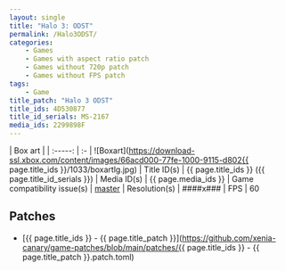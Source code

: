 ```yaml
---
layout: single
title: "Halo 3: ODST"
permalink: /Halo3ODST/
categories:
    - Games
    - Games with aspect ratio patch
    - Games without 720p patch
    - Games without FPS patch
tags:
    - Game
title_patch: "Halo 3 ODST"
title_ids: 4D530877
title_id_serials: MS-2167
media_ids: 2299898F
---
```


| Box art                     |
| :-----:                     | :-
| ![Boxart](https://download-ssl.xbox.com/content/images/66acd000-77fe-1000-9115-d802{{ page.title_ids }}/1033/boxartlg.jpg)
| Title ID(s)                 | {{ page.title_ids }} ({{ page.title_id_serials }})
| Media ID(s)                 | {{ page.media_ids }}
| Game compatibility issue(s) | [master](https://github.com/xenia-project/game-compatibility/issues/179)
| Resolution(s)               | ####x###
| FPS                         | 60

## Patches
* [{{ page.title_ids }} - {{ page.title_patch }}](https://github.com/xenia-canary/game-patches/blob/main/patches/{{ page.title_ids }} - {{ page.title_patch }}.patch.toml)
